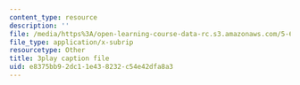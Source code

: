 ```yaml
---
content_type: resource
description: ''
file: /media/https%3A/open-learning-course-data-rc.s3.amazonaws.com/5-61-physical-chemistry-fall-2017/e8375bb92dc11e438232c54e42dfa8a3_sZlTriaYRM0.srt
file_type: application/x-subrip
resourcetype: Other
title: 3play caption file
uid: e8375bb9-2dc1-1e43-8232-c54e42dfa8a3
---
```

